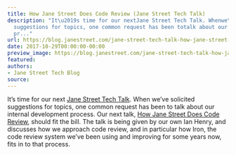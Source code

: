 ```yaml
---
title: How Jane Street Does Code Review (Jane Street Tech Talk)
description: "It\u2019s time for our nextJane Street Tech Talk. Whenwe\u2019ve solicited
  suggestions for topics, one common request has been totalk about our internal development
  pr..."
url: https://blog.janestreet.com/jane-street-tech-talk-how-jane-street-does-code-review/
date: 2017-10-29T00:00:00-00:00
preview_image: https://blog.janestreet.com/jane-street-tech-talk-how-jane-street-does-code-review/image.png
featured:
authors:
- Jane Street Tech Blog
source:
---
```


<p>It&rsquo;s time for our next
<a href="https://www.janestreet.com/tech-talks/">Jane Street Tech Talk</a>. When
we&rsquo;ve solicited suggestions for topics, one common request has been to
talk about our internal development process. Our next talk,
<a href="https://www.janestreet.com/tech-talks/janestreet-code-review/">How Jane Street Does Code Review</a>,
should fit the bill. The talk is being given by our own Ian Henry, and
discusses how we approach code review, and in particular how Iron, the
code review system we&rsquo;ve been using and improving for some years now,
fits in to that process.</p>


